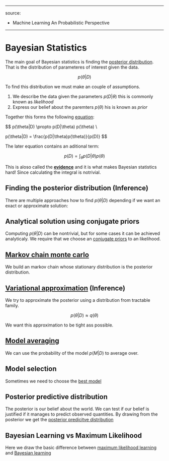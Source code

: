 ----
source:
- Machine Learning An Probabilistic Perspective
----

# Bayesian Statistics

The main goal of Bayesian statistics is finding the [posterior distribution](posterior_distribution.md). That is the distribution of parameteres of interest given the data.

$$
p(\theta|D)
$$

To find this distribution we must make an couple of assumptions.

1. We describe the data given the parameters $p(D|\theta)$ this is commonly known as *likelihood*
2. Express our belief about the paremters $p(\theta)$ his is known as *prior*

Together this forms the following [equation](bayes_rule.md):

$$
p(\theta|D) \propto p(D|\theta) p(\theta) \\

p(\theta|D) =  \frac{p(D|\theta)p(\theta)}{p(D)}
$$


The later equation contains an aditional term:

$$p(D) = \int_{\theta} p(D|\theta)p(\theta)$$

This is aloso called the [**evidence**](computing_evidence.md) and it is what makes Bayesian statistics hard! Since calculating the integral is notrivial.

## Finding the posterior distribution (Inference)
There are multiple approaches how to find $p(\theta|D)$ depending if we want an exact or approximate solution:

## Analytical solution using conjugate priors

Computing $p(\theta|D)$ can be nontrivial, but for some cases it can be achieved analyticaly. We require that we choose an [conjugate priors](conjugate_prior.md) to an likelihood.

## [Markov chain monte carlo](markov_chain_monte_carlo_inference.md)
We build an markov chain whose stationary distribution is the posterior distribution.

## [Variational approximation](variational_inference.md) (Inference)
We try to approximate the posterior using a distribution from tractable family. 

$$
p(\theta|D) \approx q(\theta)
$$

We want this approximation to be tight ass possible.
## [Model averaging](bayesian_model_averaging.md)
We can use the probability of the model $p(M|D)$ to average over.
## Model selection
Sometimes we need to choose the [best model](bayesian_model_selection.md)

## Posterior predictive distribution

The posterior is our belief about the world. We can test if our belief is justified if it manages to predict observed quantities. By drawing from the posterior we get the [posterior predicitve distribution](posterior_predictive_distribution.md)

## Bayesian Learning vs Maximum Likelihood
Here we draw the basic difference between [maximum likelihood learning](maximum_likelihood_learning.md) and [Bayesian learning](bayesian_learning.md)